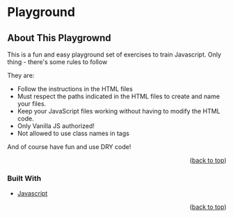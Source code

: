 # Playground
<!-- ABOUT THE PROJECT -->
## About This Playgrownd

This is a fun and easy playground set of exercises to train Javascript. 
Only thing - there's some rules to follow

They are:
* Follow the instructions in the HTML files
* Must respect the paths indicated in the HTML files to create and name your files.
* Keep your JavaScript files working without having to modify the HTML code.
* Only Vanilla JS authorized!
* Not allowed to use class names in tags

And of course have fun and use DRY code!

<p align="right">(<a href="#top">back to top</a>)</p>


### Built With

* [Javascript]([https://nextjs.org/](https://developer.mozilla.org/fr/docs/Web/JavaScript))

<p align="right">(<a href="#top">back to top</a>)</p>
